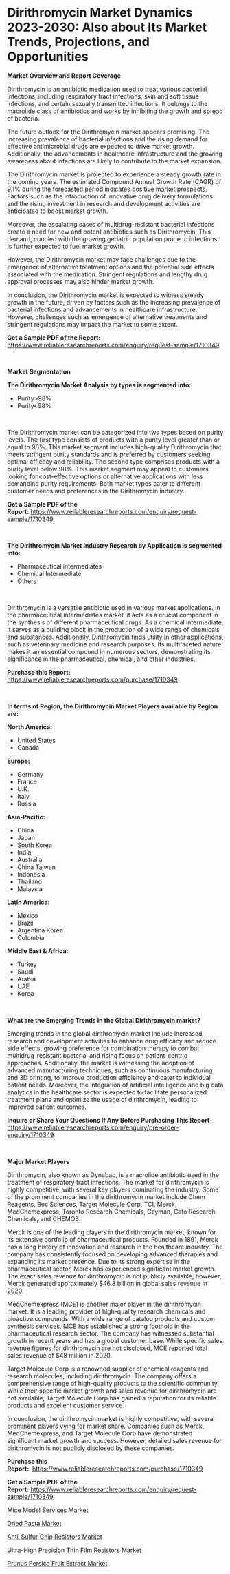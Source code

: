 <p><h1>Dirithromycin Market Dynamics 2023-2030: Also about Its Market Trends, Projections, and Opportunities</h1></p><p><strong>Market Overview and Report Coverage</strong></p>
<p><p>Dirithromycin is an antibiotic medication used to treat various bacterial infections, including respiratory tract infections, skin and soft tissue infections, and certain sexually transmitted infections. It belongs to the macrolide class of antibiotics and works by inhibiting the growth and spread of bacteria.</p><p>The future outlook for the Dirithromycin market appears promising. The increasing prevalence of bacterial infections and the rising demand for effective antimicrobial drugs are expected to drive market growth. Additionally, the advancements in healthcare infrastructure and the growing awareness about infections are likely to contribute to the market expansion.</p><p>The Dirithromycin market is projected to experience a steady growth rate in the coming years. The estimated Compound Annual Growth Rate (CAGR) of 9.1% during the forecasted period indicates positive market prospects. Factors such as the introduction of innovative drug delivery formulations and the rising investment in research and development activities are anticipated to boost market growth.</p><p>Moreover, the escalating cases of multidrug-resistant bacterial infections create a need for new and potent antibiotics such as Dirithromycin. This demand, coupled with the growing geriatric population prone to infections, is further expected to fuel market growth.</p><p>However, the Dirithromycin market may face challenges due to the emergence of alternative treatment options and the potential side effects associated with the medication. Stringent regulations and lengthy drug approval processes may also hinder market growth.</p><p>In conclusion, the Dirithromycin market is expected to witness steady growth in the future, driven by factors such as the increasing prevalence of bacterial infections and advancements in healthcare infrastructure. However, challenges such as emergence of alternative treatments and stringent regulations may impact the market to some extent.</p></p>
<p><strong>Get a Sample PDF of the Report:</strong> <a href="https://www.reliableresearchreports.com/enquiry/request-sample/1710349">https://www.reliableresearchreports.com/enquiry/request-sample/1710349</a></p>
<p>&nbsp;</p>
<p><strong>Market Segmentation</strong></p>
<p><strong>The Dirithromycin Market Analysis by types is segmented into:</strong></p>
<p><ul><li>Purity>98%</li><li>Purity<98%</li></ul></p>
<p>&nbsp;</p>
<p><p>The Dirithromycin market can be categorized into two types based on purity levels. The first type consists of products with a purity level greater than or equal to 98%. This market segment includes high-quality Dirithromycin that meets stringent purity standards and is preferred by customers seeking optimal efficacy and reliability. The second type comprises products with a purity level below 98%. This market segment may appeal to customers looking for cost-effective options or alternative applications with less demanding purity requirements. Both market types cater to different customer needs and preferences in the Dirithromycin industry.</p></p>
<p><strong>Get a Sample PDF of the Report:</strong>&nbsp;<a href="https://www.reliableresearchreports.com/enquiry/request-sample/1710349">https://www.reliableresearchreports.com/enquiry/request-sample/1710349</a></p>
<p>&nbsp;</p>
<p><strong>The Dirithromycin Market Industry Research by Application is segmented into:</strong></p>
<p><ul><li>Pharmaceutical intermediates</li><li>Chemical Intermediate</li><li>Others</li></ul></p>
<p>&nbsp;</p>
<p><p>Dirithromycin is a versatile antibiotic used in various market applications. In the pharmaceutical intermediates market, it acts as a crucial component in the synthesis of different pharmaceutical drugs. As a chemical intermediate, it serves as a building block in the production of a wide range of chemicals and substances. Additionally, Dirithromycin finds utility in other applications, such as veterinary medicine and research purposes. Its multifaceted nature makes it an essential compound in numerous sectors, demonstrating its significance in the pharmaceutical, chemical, and other industries.</p></p>
<p><strong>Purchase this Report:</strong>&nbsp; <a href="https://www.reliableresearchreports.com/purchase/1710349">https://www.reliableresearchreports.com/purchase/1710349</a></p>
<p>&nbsp;</p>
<p><strong>In terms of Region, the Dirithromycin Market Players available by Region are:</strong></p>
<p>
    <p> <strong> North America: </strong>
        <ul>
            <li>United States</li>
            <li>Canada</li>
        </ul>
        </p> 
    <p> <strong> Europe: </strong>
        <ul>
            <li>Germany</li>
            <li>France</li>
            <li>U.K.</li>
            <li>Italy</li>
            <li>Russia</li>
        </ul>
        </p> 
    <p> <strong> Asia-Pacific: </strong>
        <ul>
            <li>China</li>
            <li>Japan</li>
            <li>South Korea</li>
            <li>India</li>
            <li>Australia</li>
            <li>China Taiwan</li>
            <li>Indonesia</li>
            <li>Thailand</li>
            <li>Malaysia</li>
        </ul>
        </p> 
    <p> <strong> Latin America: </strong>
        <ul>
            <li>Mexico</li>
            <li>Brazil</li>
            <li>Argentina Korea</li>
            <li>Colombia</li>
        </ul>
        </p> 
    <p> <strong> Middle East & Africa: </strong>
        <ul>
            <li>Turkey</li>
            <li>Saudi</li>
            <li>Arabia</li>
            <li>UAE</li>
            <li>Korea</li>
        </ul>
    </p>
    </p>
<p>&nbsp;</p>
<p><strong>What are the Emerging Trends in the Global Dirithromycin market?</strong></p>
<p><p>Emerging trends in the global dirithromycin market include increased research and development activities to enhance drug efficacy and reduce side effects, growing preference for combination therapy to combat multidrug-resistant bacteria, and rising focus on patient-centric approaches. Additionally, the market is witnessing the adoption of advanced manufacturing techniques, such as continuous manufacturing and 3D printing, to improve production efficiency and cater to individual patient needs. Moreover, the integration of artificial intelligence and big data analytics in the healthcare sector is expected to facilitate personalized treatment plans and optimize the usage of dirithromycin, leading to improved patient outcomes.</p></p>
<p><strong>Inquire or Share Your Questions If Any Before Purchasing This Report</strong>- <a href="https://www.reliableresearchreports.com/enquiry/pre-order-enquiry/1710349">https://www.reliableresearchreports.com/enquiry/pre-order-enquiry/1710349</a></p>
<p>&nbsp;</p>
<p><strong>Major Market Players</strong></p>
<p><p>Dirithromycin, also known as Dynabac, is a macrolide antibiotic used in the treatment of respiratory tract infections. The market for dirithromycin is highly competitive, with several key players dominating the industry. Some of the prominent companies in the dirithromycin market include Chem Reagents, Boc Sciences, Target Molecule Corp, TCI, Merck, MedChemexpress, Toronto Research Chemicals, Cayman, Cato Research Chemicals, and CHEMOS.</p><p>Merck is one of the leading players in the dirithromycin market, known for its extensive portfolio of pharmaceutical products. Founded in 1891, Merck has a long history of innovation and research in the healthcare industry. The company has consistently focused on developing advanced therapies and expanding its market presence. Due to its strong expertise in the pharmaceutical sector, Merck has experienced significant market growth. The exact sales revenue for dirithromycin is not publicly available; however, Merck generated approximately $46.8 billion in global sales revenue in 2020.</p><p>MedChemexpress (MCE) is another major player in the dirithromycin market. It is a leading provider of high-quality research chemicals and bioactive compounds. With a wide range of catalog products and custom synthesis services, MCE has established a strong foothold in the pharmaceutical research sector. The company has witnessed substantial growth in recent years and has a global customer base. While specific sales revenue figures for dirithromycin are not disclosed, MCE reported total sales revenue of $48 million in 2020.</p><p>Target Molecule Corp is a renowned supplier of chemical reagents and research molecules, including dirithromycin. The company offers a comprehensive range of high-quality products to the scientific community. While their specific market growth and sales revenue for dirithromycin are not available, Target Molecule Corp has gained a reputation for its reliable products and excellent customer service.</p><p>In conclusion, the dirithromycin market is highly competitive, with several prominent players vying for market share. Companies such as Merck, MedChemexpress, and Target Molecule Corp have demonstrated significant market growth and success. However, detailed sales revenue for dirithromycin is not publicly disclosed by these companies.</p></p>
<p><strong>Purchase this Report:</strong>&nbsp;&nbsp;<a href="https://www.reliableresearchreports.com/purchase/1710349">https://www.reliableresearchreports.com/purchase/1710349</a></p>
<p></p>
<p><strong>Get a Sample PDF of the Report:</strong>&nbsp;<a href="https://www.reliableresearchreports.com/enquiry/request-sample/1710349">https://www.reliableresearchreports.com/enquiry/request-sample/1710349</a></p>
<p><p><a href="https://github.com/Chiragrp24/Market-Research-Report-List-1/blob/main/mice-model-services-market.md">Mice Model Services Market</a></p><p><a href="https://medium.com/@daishawolff/dried-pasta-market-trends-and-market-analysis-forecasted-for-period-2023-2030-9950a53c49f9">Dried Pasta Market</a></p><p><a href="https://issuu.com/reportprime-2/docs/anti-sulfur-chip-resistors-market-size-2030.pptx?fr=xKAE9_zU1NQ">Anti-Sulfur Chip Resistors Market</a></p><p><a href="https://issuu.com/reportprime-2/docs/ultra-high-precision-thin-film-resistors-market-si?fr=xKAE9_zU1NQ">Ultra-High Precision Thin Film Resistors Market</a></p><p><a href="https://www.linkedin.com/pulse/prunus-persica-fruit-extract-market-size-growth-forecast-from-qzj1e/">Prunus Persica Fruit Extract Market</a></p></p>